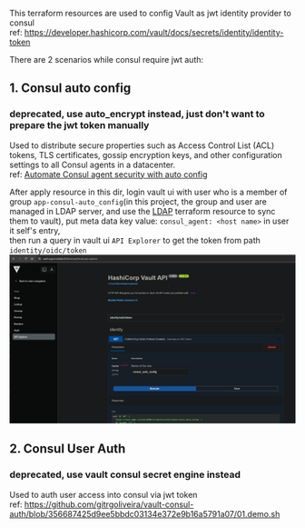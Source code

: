 This terraform resources are used to config Vault as jwt identity provider to consul  
ref: https://developer.hashicorp.com/vault/docs/secrets/identity/identity-token

There are 2 scenarios while consul require jwt auth:
## 1. Consul auto config
### deprecated, use auto_encrypt instead, just don't want to prepare the jwt token manually
Used to distribute secure properties such as Access Control List (ACL) tokens, TLS certificates, gossip encryption keys, and other configuration settings to all Consul agents in a datacenter.  
ref: [Automate Consul agent security with auto config](https://developer.hashicorp.com/consul/docs/secure/auto-config/docker#generate-jwts)  

After apply resource in this dir, login vault ui with user who is a member of group `app-consul-auto_config`(in this project, the group and user are managed in LDAP server, and use the [LDAP](../../LDAP/) terraform resource to sync them to vault), put meta data key value: `consul_agent: <host name>` in user it self's entry,  
then run a query in vault ui `API Explorer` to get the token from path `identity/oidc/token`
![](api_explorer.png)

## 2. Consul User Auth
### deprecated, use vault consul secret engine instead  

Used to auth user access into consul via jwt token  
ref: https://github.com/gitrgoliveira/vault-consul-auth/blob/356687425d9ee5bbdc03134e372e9b16a5791a07/01.demo.sh